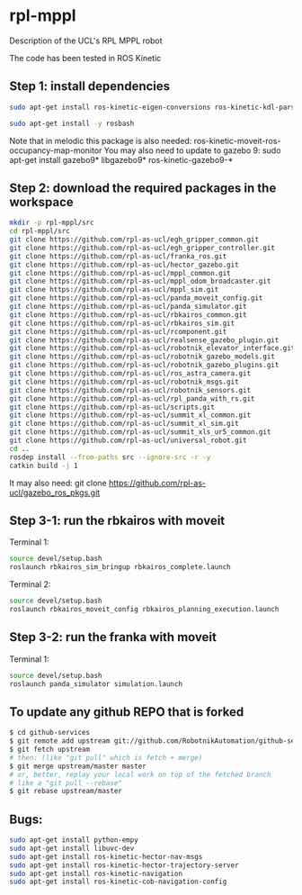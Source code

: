 # rpl-mppl
Description of the UCL's RPL MPPL robot

The code has been tested in ROS Kinetic

## Step 1: install dependencies
```bash
sudo apt-get install ros-kinetic-eigen-conversions ros-kinetic-kdl-parser ros-kinetic-effort-controllers ros-kinetic-controller-manager ros-kinetic-transmission-interface ros-kinetic-combined-robot-hw ros-kinetic-joint-state-controller ros-kinetic-velocity-controllers ros-kinetic-twist-mux ros-kinetic-diff-drive-controller ros-kinetic-costmap-prohibition-layer ros-kinetic-moveit ros-kinetic-moveit-core ros-kinetic-teb-local-planner ros-kinetic-move-base ros-kinetic-moveit-kinematics ros-kinetic-robot-localization ros-kinetic-combined-robot-hw ros-kinetic-joint-limits-interface ros-kinetic-gmapping ros-kinetic-amcl ros-kinetic-position-controllers ros-kinetic-joint-trajectory-controller ros-kinetic-moveit-visual-tools ros-kinetic-moveit-ros-planning-interface ros-kinetic-ros-control ros-kinetic-ros-controllers ros-kinetic-global-planner ros-kinetic-joint-state-publisher-gui

sudo apt-get install -y rosbash
```
Note that in melodic this package is also needed: ros-kinetic-moveit-ros-occupancy-map-monitor
You may also need to update to gazebo 9: sudo apt-get install gazebo9* libgazebo9* ros-kinetic-gazebo9-*

## Step 2: download the required packages in the workspace
```bash
mkdir -p rpl-mppl/src
cd rpl-mppl/src
git clone https://github.com/rpl-as-ucl/egh_gripper_common.git
git clone https://github.com/rpl-as-ucl/egh_gripper_controller.git
git clone https://github.com/rpl-as-ucl/franka_ros.git
git clone https://github.com/rpl-as-ucl/hector_gazebo.git
git clone https://github.com/rpl-as-ucl/mppl_common.git
git clone https://github.com/rpl-as-ucl/mppl_odom_broadcaster.git
git clone https://github.com/rpl-as-ucl/mppl_sim.git
git clone https://github.com/rpl-as-ucl/panda_moveit_config.git
git clone https://github.com/rpl-as-ucl/panda_simulator.git
git clone https://github.com/rpl-as-ucl/rbkairos_common.git
git clone https://github.com/rpl-as-ucl/rbkairos_sim.git
git clone https://github.com/rpl-as-ucl/rcomponent.git
git clone https://github.com/rpl-as-ucl/realsense_gazebo_plugin.git
git clone https://github.com/rpl-as-ucl/robotnik_elevator_interface.git
git clone https://github.com/rpl-as-ucl/robotnik_gazebo_models.git
git clone https://github.com/rpl-as-ucl/robotnik_gazebo_plugins.git
git clone https://github.com/rpl-as-ucl/ros_astra_camera.git
git clone https://github.com/rpl-as-ucl/robotnik_msgs.git
git clone https://github.com/rpl-as-ucl/robotnik_sensors.git
git clone https://github.com/rpl-as-ucl/rpl_panda_with_rs.git
git clone https://github.com/rpl-as-ucl/scripts.git
git clone https://github.com/rpl-as-ucl/summit_xl_common.git
git clone https://github.com/rpl-as-ucl/summit_xl_sim.git
git clone https://github.com/rpl-as-ucl/summit_xls_ur5_common.git
git clone https://github.com/rpl-as-ucl/universal_robot.git
cd ..
rosdep install --from-paths src --ignore-src -r -y
catkin build -j 1
```
It may also need: git clone https://github.com/rpl-as-ucl/gazebo_ros_pkgs.git

## Step 3-1: run the rbkairos with moveit
Terminal 1:
```bash
source devel/setup.bash
roslaunch rbkairos_sim_bringup rbkairos_complete.launch
```
Terminal 2:
```bash
source devel/setup.bash
roslaunch rbkairos_moveit_config rbkairos_planning_execution.launch
```

## Step 3-2: run the franka with moveit
Terminal 1:
```bash
source devel/setup.bash
roslaunch panda_simulator simulation.launch
```
## To update any github REPO that is forked
```bash
$ cd github-services
$ git remote add upstream git://github.com/RobotnikAutomation/github-services.git
$ git fetch upstream
# then: (like "git pull" which is fetch + merge)
$ git merge upstream/master master
# or, better, replay your local work on top of the fetched branch
# like a "git pull --rebase"
$ git rebase upstream/master
```

## Bugs:
```bash
sudo apt-get install python-empy
sudo apt-get install libuvc-dev 
sudo apt-get install ros-kinetic-hector-nav-msgs
sudo apt-get install ros-kinetic-hector-trajectory-server
sudo apt-get install ros-kinetic-navigation
sudo apt-get install ros-kinetic-cob-navigation-config
```
